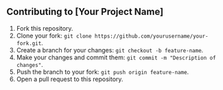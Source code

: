 ## Contributing to [Your Project Name]

1. Fork this repository.
2. Clone your fork: `git clone https://github.com/yourusername/your-fork.git`.
3. Create a branch for your changes: `git checkout -b feature-name`.
4. Make your changes and commit them: `git commit -m "Description of changes"`.
5. Push the branch to your fork: `git push origin feature-name`.
6. Open a pull request to this repository.
